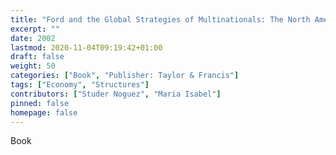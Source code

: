 ```yaml
---
title: "Ford and the Global Strategies of Multinationals: The North American Auto Indsutry"
excerpt: ""
date: 2002
lastmod: 2020-11-04T09:19:42+01:00
draft: false
weight: 50
categories: ["Book", "Publisher: Taylor & Francis"]
tags: ["Economy", "Structures"]
contributors: ["Studer Noguez", "Maria Isabel"]
pinned: false
homepage: false
---
```


Book

